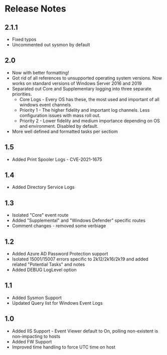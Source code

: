 # Release Notes

## 2.1.1
* Fixed typos
* Uncommented out sysmon by default
## 2.0
* Now with better formatting!
* Got rid of all references to unsupported operating system versions. Now works on standard versions of Windows Server 2016 and 2019
* Separated out Core and Supplementary logging into three separate priorities.
	* Core Logs - Every OS has these, the most used and important of all windows event channels
	* Priority 1 - The higher fidelity and important log channels. Less configuration issues with mass roll out.
	* Priority 2 - Lower fidelity and medium importance depending on OS and environment. Disabled by default.
* More well defined and formatted tasks per sectiom

## 1.5
* Added Print Spooler Logs - CVE-2021-1675
## 1.4
* Added Directory Service Logs
## 1.3
* Isolated "Core" event route
* Added "Supplemental" and "Windows Defender" specific routes
* Comment changes - removed some verbiage
## 1.2
* Added Azure AD Password Protection support
* Isolated 15001/15007 errors specific to 2k12/2k16/2k19 and added related "Potential Tasks" and notes
* Added DEBUG LogLevel option
## 1.1
* Added Sysmon Support
* Updated Query list for Windows Event Logs
## 1.0
* Added IIS Support - Event Viewer default to On, polling non-existent is non-impacting to hosts
* Added FW Support 
* Improved time handling to force UTC time on host
